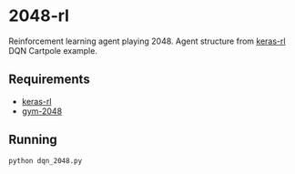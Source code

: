 # 2048-rl
Reinforcement learning agent playing 2048. Agent structure from [keras-rl](https://github.com/matthiasplappert/keras-rl) DQN Cartpole example.

## Requirements
* [keras-rl](https://github.com/matthiasplappert/keras-rl)
* [gym-2048](https://github.com/mllobet/gym-2048)

## Running
```bash
python dqn_2048.py
```
